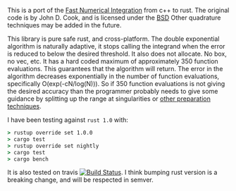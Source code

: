 This is a port of the [Fast Numerical Integration](https://www.codeproject.com/kb/recipes/fastnumericalintegration.aspx) from c++ to rust. The original code is by John D. Cook, and is licensed under the [BSD](https://opensource.org/licenses/bsd-license.php) Other quadrature techniques may be added in the future.

This library is pure safe rust, and cross-platform. The double exponential algorithm is naturally adaptive, it stops calling the integrand when the error is reduced to below the desired threshold. It also does not allocate. No box, no vec, etc. It has a hard coded maximum of approximately 350 function evaluations. This guarantees that the algorithm will return. The error in the algorithm decreases exponentially in the number of function evaluations, specifically O(exp(-cN/log(N))). So if 350 function evaluations is not giving the desired accuracy than the programmer probably needs to give some guidance by splitting up the range at singularities or [other preparation techniques](http://www.johndcook.com/blog/2012/02/21/care-and-treatment-of-singularities/).

I have been testing against `rust 1.0` with:
```cmd
> rustup override set 1.0.0
> cargo test
> rustup override set nightly
> cargo test
> cargo bench
```
It is also tested on travis [![Build Status](https://travis-ci.org/Eh2406/quadrature.svg?branch=master)](https://travis-ci.org/Eh2406/quadrature).
I think bumping rust version is a breaking change, and will be respected in semver.
